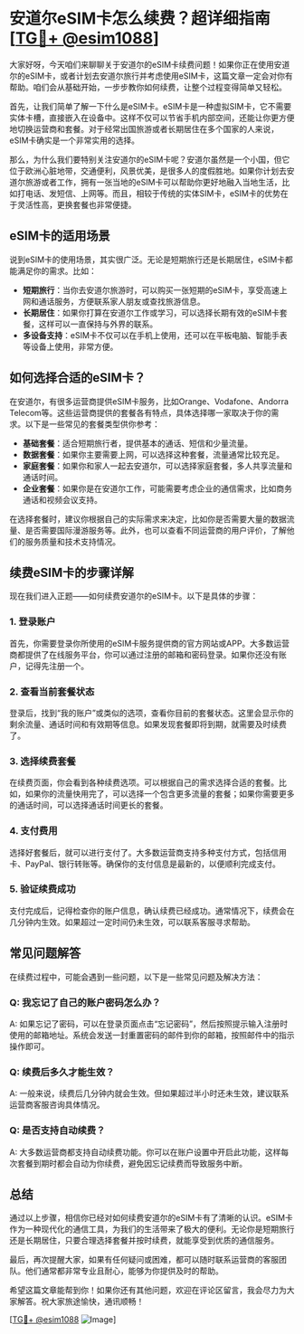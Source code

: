 # 安道尔eSIM卡怎么续费？超详细指南[[TG💪+ @esim1088](https://t.me/s/esim1088)]

大家好呀，今天咱们来聊聊关于安道尔的eSIM卡续费问题！如果你正在使用安道尔的eSIM卡，或者计划去安道尔旅行并考虑使用eSIM卡，这篇文章一定会对你有帮助。咱们会从基础开始，一步步教你如何续费，让整个过程变得简单又轻松。

首先，让我们简单了解一下什么是eSIM卡。eSIM卡是一种虚拟SIM卡，它不需要实体卡槽，直接嵌入在设备中。这样不仅可以节省手机内部空间，还能让你更方便地切换运营商和套餐。对于经常出国旅游或者长期居住在多个国家的人来说，eSIM卡确实是一个非常实用的选择。

那么，为什么我们要特别关注安道尔的eSIM卡呢？安道尔虽然是一个小国，但它位于欧洲心脏地带，交通便利，风景优美，是很多人的度假胜地。如果你计划去安道尔旅游或者工作，拥有一张当地的eSIM卡可以帮助你更好地融入当地生活，比如打电话、发短信、上网等。而且，相较于传统的实体SIM卡，eSIM卡的优势在于灵活性高，更换套餐也非常便捷。

## eSIM卡的适用场景

说到eSIM卡的使用场景，其实很广泛。无论是短期旅行还是长期居住，eSIM卡都能满足你的需求。比如：

- **短期旅行**：当你去安道尔旅游时，可以购买一张短期的eSIM卡，享受高速上网和通话服务，方便联系家人朋友或查找旅游信息。
- **长期居住**：如果你打算在安道尔工作或学习，可以选择长期有效的eSIM卡套餐，这样可以一直保持与外界的联系。
- **多设备支持**：eSIM卡不仅可以在手机上使用，还可以在平板电脑、智能手表等设备上使用，非常方便。

## 如何选择合适的eSIM卡？

在安道尔，有很多运营商提供eSIM卡服务，比如Orange、Vodafone、Andorra Telecom等。这些运营商提供的套餐各有特点，具体选择哪一家取决于你的需求。以下是一些常见的套餐类型供你参考：

- **基础套餐**：适合短期旅行者，提供基本的通话、短信和少量流量。
- **数据套餐**：如果你主要需要上网，可以选择这种套餐，流量通常比较充足。
- **家庭套餐**：如果你和家人一起去安道尔，可以选择家庭套餐，多人共享流量和通话时间。
- **企业套餐**：如果你是在安道尔工作，可能需要考虑企业的通信需求，比如商务通话和视频会议支持。

在选择套餐时，建议你根据自己的实际需求来决定，比如你是否需要大量的数据流量、是否需要国际漫游服务等。此外，也可以查看不同运营商的用户评价，了解他们的服务质量和技术支持情况。

## 续费eSIM卡的步骤详解

现在我们进入正题——如何续费安道尔的eSIM卡。以下是具体的步骤：

### 1. 登录账户

首先，你需要登录你所使用的eSIM卡服务提供商的官方网站或APP。大多数运营商都提供了在线服务平台，你可以通过注册的邮箱和密码登录。如果你还没有账户，记得先注册一个。

### 2. 查看当前套餐状态

登录后，找到“我的账户”或类似的选项，查看你目前的套餐状态。这里会显示你的剩余流量、通话时间和有效期等信息。如果发现套餐即将到期，就需要及时续费了。

### 3. 选择续费套餐

在续费页面，你会看到各种续费选项。可以根据自己的需求选择合适的套餐。比如，如果你的流量快用完了，可以选择一个包含更多流量的套餐；如果你需要更多的通话时间，可以选择通话时间更长的套餐。

### 4. 支付费用

选择好套餐后，就可以进行支付了。大多数运营商支持多种支付方式，包括信用卡、PayPal、银行转账等。确保你的支付信息是最新的，以便顺利完成支付。

### 5. 验证续费成功

支付完成后，记得检查你的账户信息，确认续费已经成功。通常情况下，续费会在几分钟内生效。如果超过一定时间仍未生效，可以联系客服寻求帮助。

## 常见问题解答

在续费过程中，可能会遇到一些问题，以下是一些常见问题及解决方法：

### Q: 我忘记了自己的账户密码怎么办？

A: 如果忘记了密码，可以在登录页面点击“忘记密码”，然后按照提示输入注册时使用的邮箱地址。系统会发送一封重置密码的邮件到你的邮箱，按照邮件中的指示操作即可。

### Q: 续费后多久才能生效？

A: 一般来说，续费后几分钟内就会生效。但如果超过半小时还未生效，建议联系运营商客服咨询具体情况。

### Q: 是否支持自动续费？

A: 大多数运营商都支持自动续费功能。你可以在账户设置中开启此功能，这样每次套餐到期时都会自动为你续费，避免因忘记续费而导致服务中断。

## 总结

通过以上步骤，相信你已经对如何续费安道尔的eSIM卡有了清晰的认识。eSIM卡作为一种现代化的通信工具，为我们的生活带来了极大的便利。无论你是短期旅行还是长期居住，只要合理选择套餐并按时续费，就能享受到优质的通信服务。

最后，再次提醒大家，如果有任何疑问或困难，都可以随时联系运营商的客服团队。他们通常都非常专业且耐心，能够为你提供及时的帮助。

希望这篇文章能帮到你！如果你还有其他问题，欢迎在评论区留言，我会尽力为大家解答。祝大家旅途愉快，通讯顺畅！

[[TG💪+ @esim1088](https://t.me/s/esim1088) ![Image](https://i.postimg.cc/4NQfJmqS/Snipaste-2025-05-13-00-14-12.png)]